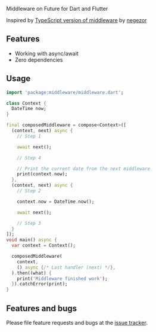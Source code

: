 Middleware on Future for Dart and Flutter

Inspired by [TypeScript version of middleware](https://github.com/negezor/middleware-io) by [negezor](https://github.com/negezor)

## Features 
- Working with async/await
- Zero dependencies

## Usage

```dart
import 'package:middleware/middleware.dart';

class Context {
  DateTime now;
}

final composedMiddleware = compose<Context>([
  (context, next) async {
    // Step 1

    await next();

    // Step 4

    // Print the current date from the next middleware
    print(context.now);
  },
  (context, next) async {
    // Step 2

    context.now = DateTime.now();

    await next();

    // Step 3
  }
]);
void main() async {
  var context = Context();

  composedMiddleware(
    context,
    () async {/* Last handler (next) */},
  ).then((what) {
    print('Middleware finished work');
  }).catchError(print);
}
```

## Features and bugs

Please file feature requests and bugs at the [issue tracker][tracker].

[tracker]: https://github.com/TGXed/middleware/issues
